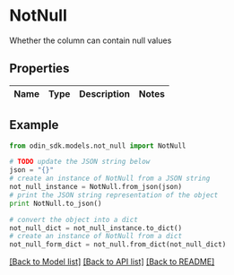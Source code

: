 # NotNull

Whether the column can contain null values

## Properties

Name | Type | Description | Notes
------------ | ------------- | ------------- | -------------

## Example

```python
from odin_sdk.models.not_null import NotNull

# TODO update the JSON string below
json = "{}"
# create an instance of NotNull from a JSON string
not_null_instance = NotNull.from_json(json)
# print the JSON string representation of the object
print NotNull.to_json()

# convert the object into a dict
not_null_dict = not_null_instance.to_dict()
# create an instance of NotNull from a dict
not_null_form_dict = not_null.from_dict(not_null_dict)
```
[[Back to Model list]](../README.md#documentation-for-models) [[Back to API list]](../README.md#documentation-for-api-endpoints) [[Back to README]](../README.md)


